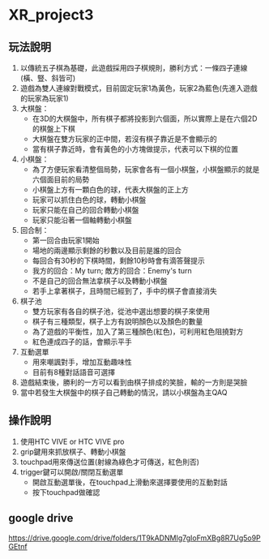 # XR_project3

## 玩法說明

1. 以傳統五子棋為基礎，此遊戲採用四子棋規則，勝利方式：一條四子連線(橫、豎、斜皆可)
2. 遊戲為雙人連線對戰模式，目前固定玩家1為黃色，玩家2為藍色(先進入遊戲的玩家為玩家1)
3. 大棋盤：
	- 在3D的大棋盤中，所有棋子都將投影到六個面，所以實際上是在六個2D的棋盤上下棋
	- 大棋盤在雙方玩家的正中間，若沒有棋子靠近是不會顯示的
	- 當有棋子靠近時，會有黃色的小方塊做提示，代表可以下棋的位置
4. 小棋盤：
	- 為了方便玩家看清整個局勢，玩家會各有一個小棋盤，小棋盤顯示的就是六個面目前的局勢
	- 小棋盤上方有一顆白色的球，代表大棋盤的正上方
	- 玩家可以抓住白色的球，轉動小棋盤
	- 玩家只能在自己的回合轉動小棋盤
	- 玩家只能沿著一個軸轉動小棋盤
5. 回合制：
	- 第一回合由玩家1開始
	- 場地的兩邊顯示剩餘的秒數以及目前是誰的回合
	- 每回合有30秒的下棋時間，剩餘10秒時會有滴答聲提示
	- 我方的回合：My turn; 敵方的回合：Enemy's turn
	- 不是自己的回合無法拿棋子以及轉動小棋盤
	- 若手上拿著棋子，且時間已經到了，手中的棋子會直接消失
6. 棋子池
	- 雙方玩家有各自的棋子池，從池中選出想要的棋子來使用
	- 棋子有三種類型，棋子上方有說明顏色以及顏色的數量
	- 為了遊戲的平衡性，加入了第三種顏色(紅色)，可利用紅色阻撓對方
	- 紅色連成四子的話，會顯示平手
7. 互動選單
	- 用來嘲諷對手，增加互動趣味性	
	- 目前有8種對話語音可選擇
8. 遊戲結束後，勝利的一方可以看到由棋子排成的笑臉，輸的一方則是哭臉
9. 當中若發生大棋盤中的棋子自己轉動的情況，請以小棋盤為主QAQ
	
## 操作說明

1. 使用HTC VIVE or HTC VIVE pro
2. grip鍵用來抓放棋子、轉動小棋盤
3. touchpad用來傳送位置(射線為綠色才可傳送，紅色則否)
4. trigger鍵可以開啟/關閉互動選單
	- 開啟互動選單後，在touchpad上滑動來選擇要使用的互動對話
	- 按下touchpad做確認
## google drive
https://drive.google.com/drive/folders/1T9kADNMIg7gIoFmXBg8R7Ug5o9PGEtnf
